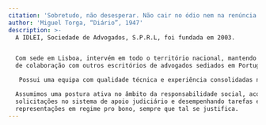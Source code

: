 ```yaml
---
citation: 'Sobretudo, não desesperar. Não cair no ódio nem na renúncia'
author: 'Miguel Torga, “Diário”, 1947'
description: >-
  A IDLEI, Sociedade de Advogados, S.P.R.L, foi fundada em 2003. 


  Com sede em Lisboa, intervém em todo o território nacional, mantendo acordos
  de colaboração com outros escritórios de advogados sediados em Portugal. 

   Possui uma equipa com qualidade técnica e experiência consolidadas nas mais diversas áreas do direito, destacando-se na prestação de serviços de assessoria à gestão, advocacia preventiva e representação forense a pessoas singulares e coletivas, em todas as áreas de atividade e no âmbito dos ramos do direito inerentes às seguintes matérias: comunicação social; direito de autor e da propriedade intelectual; direito penal e contraordenacional; família e sucessões; contratos; direito comercial, das sociedades e da insolvência; registos e notariado; direito bancário; direito fiscal; propriedade de farmácia; direito administrativo; direitos reais, condomínio e urbanismo; direito do trabalho; direito do desporto; direito constitucional e europeu. 

  Assumimos uma postura ativa no âmbito da responsabilidade social, acolhendo
  solicitações no sistema de apoio judiciário e desempenhando tarefas e
  representações em regime pro bono, sempre que tal se justifica.
---
```


